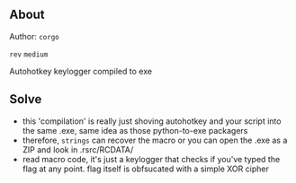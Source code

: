## About

Author: `corgo`

`rev` `medium`

Autohotkey keylogger compiled to exe

## Solve

- this 'compilation' is really just shoving autohotkey and your script into the same .exe, same idea as those python-to-exe packagers
- therefore, `strings` can recover the macro or you can open the .exe as a ZIP and look in .rsrc/RCDATA/
- read macro code, it's just a keylogger that checks if you've typed the flag at any point. flag itself is obfsucated with a simple XOR cipher
